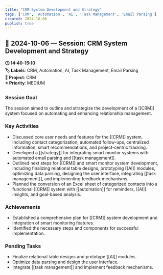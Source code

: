 ```yaml
---
title: "CRM System Development and Strategy"
tags: ['CRM', 'Automation', 'AI', 'Task Management', 'Email Parsing']
created: 2024-10-06
publish: true
---
```


## 📅 2024-10-06 — Session: CRM System Development and Strategy

**🕒 14:40–15:10**  
**🏷️ Labels**: CRM, Automation, AI, Task Management, Email Parsing  
**📂 Project**: CRM  
**⭐ Priority**: MEDIUM  


### Session Goal
The session aimed to outline and strategize the development of a [[CRM]] system focused on automating and enhancing relationship management.

### Key Activities
- Discussed core user needs and features for the [[CRM]] system, including contact categorization, automated follow-ups, centralized information, smart recommendations, and project-centric tracking.
- Developed a [[strategy]] for integrating smart monitor systems with automated email parsing and [[task management]].
- Outlined next steps for [[CRM]] and smart monitor system development, including finalizing relational table designs, prototyping [[AI]] modules, optimizing data parsing, designing the user interface, integrating [[task management]], and implementing feedback mechanisms.
- Planned the conversion of an Excel sheet of categorized contacts into a functional [[CRM]] system with [[automation]] for reminders, [[AI]] insights, and goal-based analysis.

### Achievements
- Established a comprehensive plan for [[CRM]] system development and integration of smart monitoring features.
- Identified the necessary steps and components for successful implementation.

### Pending Tasks
- Finalize relational table designs and prototype [[AI]] modules.
- Optimize data parsing and design the user interface.
- Integrate [[task management]] and implement feedback mechanisms.
